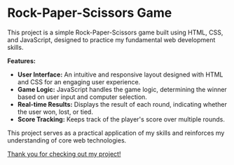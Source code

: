 # Rock-Paper-Scissors Game

This project is a simple Rock-Paper-Scissors game built using HTML, CSS, and JavaScript, designed to practice my fundamental web development skills.

**Features:**
- **User Interface:** An intuitive and responsive layout designed with HTML and CSS for an engaging user experience.
- **Game Logic:** JavaScript handles the game logic, determining the winner based on user input and computer selection.
- **Real-time Results:** Displays the result of each round, indicating whether the user won, lost, or tied.
- **Score Tracking:** Keeps track of the player's score over multiple rounds.

This project serves as a practical application of my skills and reinforces my understanding of core web technologies.

<u>Thank you for checking out my project!</u>
